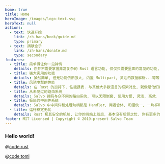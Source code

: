 ```yaml
---
home: true
title: Home
heroImage: /images/logo-text.svg
heroText: null
actions:
  - text: 快速开始
    link: /zh-hans/book/guide.md
    type: primary
  - text: 捐献金子
    link: /zh-hans/donate.md
    type: secondary
features:
  - title: 简单得让你一见钟情
    details: 你并不需要掌握非常复杂的 Rust 语言功能, 仅仅只需要里面的常见的功能, 就可以写出强大高效的服务器, 媲美 Go 类的 Web 服务器框架的开发速度.
  - title: 强大实用的功能
    details: 虽然简单, 但是功能依旧强大, 内置 Multipart, 灵活的数据解析...等等, 能满足大多数业务场景需求.
  - title: 风驰电掣的性能
    details: 在 Rust 的加持下, 性能报表. 与其他大多数语言的框架对比, 就像是他们拿着大炮, 你直接就出了核武器.
  - title: 从未见过的路由系统
    details: Salvo 拥有与众不同的路由系统, 可以无限嵌套, 使用方便, 灵活, 高效. 你可以用各种姿势随心所欲地使用它, 它能带给你前所未有的极致快感. 
  - title: 极简的中间件系统
    details: Salvo 中中间件和处理句柄都是 Handler, 两者合体, 和谐统一, 一片祥和. 官方提供丰富且灵活的中间件实现.
  - title: 运行稳定无忧
    details: Rust 极其安全的机制, 让你的网站上线后, 基本没有后顾之忧. 你有更多的时间和...在...啪啪啪享受性福时光, 而不是在电脑前焦头烂额地啪啪啪地敲着键盘抢救你的服务器程序.
footer: MIT Licensed | Copyright © 2019-present Salvo Team
---
```


### Hello world!

<CodeGroup>
  <CodeGroupItem title="main.rs" active>
  
@[code rust](../codes/hello/src/main.rs)

  </CodeGroupItem>
  <CodeGroupItem title="Cargo.toml">
  
@[code toml](../codes/hello/Cargo.toml)

  </CodeGroupItem>
</CodeGroup>
